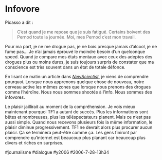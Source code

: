 # Infovore

Picasso a dit :

> C’est quand je me repose que je suis fatigué. Certains boivent des Pernod toute la journée. Moi, mes Pernod c’est mon travail.

Pour ma part, je ne me drogue pas, je ne bois presque jamais d’alcool, je ne fume pas… Je n’ai jamais éprouvé le moindre besoin d’un quelconque speed. Quand je compare mes états mentaux avec ceux des adeptes des drogues plus ou moins dures, je suis toujours surpris de constater que ma conscience est très souvent dans un état de totale défonce.

En lisant ce matin un article dans [*NewScientist*](http://www.newscientist.com/article/mg19125612.200.html), je viens de comprendre pourquoi. Lorsque nous apprenons quelque chose de nouveau, notre cerveau active les mêmes zones que lorsque nous prenons des drogues comme l’héroïne. Nous nous sommes shootés à l’info. Nous sommes des infovores.

Le plaisir jaillirait au moment de la compréhension. Je vois mieux maintenant pourquoi TF1 a autant de succès. Plus les informations sont bêtes et nombreuses, plus les téléspectateurs planent. Mais ce n’est pas aussi simple. Quand nous recevons plusieurs fois la même information, le plaisir diminue progressivement. TF1 ne devrait alors plus procurer aucun plaisir. Ça se terminera peut-être comme ça. Les gens finiront par comprendre qu’internet est beaucoup plus planant car beaucoup plus divers et riches en surprises.

#journalisme #dialogue #y2006 #2006-7-28-13h34

